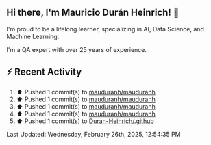 ## Hi there, I'm Mauricio Durán Heinrich! 👋

I'm proud to be a lifelong learner, specializing in AI, Data Science, and Machine Learning.

I'm a QA expert with over 25 years of experience.

## :zap: Recent Activity
<!--RECENT_ACTIVITY:start-->
1. ⬆️ Pushed 1 commit(s) to [mauduranh/mauduranh](https://github.com/mauduranh/mauduranh)<br>
2. ⬆️ Pushed 1 commit(s) to [mauduranh/mauduranh](https://github.com/mauduranh/mauduranh)<br>
3. ⬆️ Pushed 1 commit(s) to [mauduranh/mauduranh](https://github.com/mauduranh/mauduranh)<br>
4. ⬆️ Pushed 1 commit(s) to [mauduranh/mauduranh](https://github.com/mauduranh/mauduranh)<br>
5. ⬆️ Pushed 1 commit(s) to [Duran-Heinrich/.github](https://github.com/Duran-Heinrich/.github)<br>
<!--RECENT_ACTIVITY:end-->

<!--RECENT_ACTIVITY:last_update-->
Last Updated: Wednesday, February 26th, 2025, 12:54:35 PM
<!--RECENT_ACTIVITY:last_update_end-->
